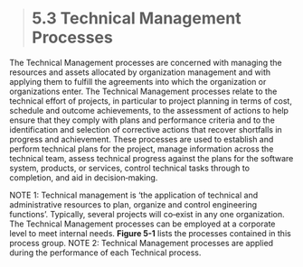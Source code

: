> # **5.3** Technical Management Processes

The Technical Management processes are concerned with managing the resources and assets allocated by organization management and with applying them to fulfill the agreements into which the organization or organizations enter. The Technical Management processes relate to the technical effort of projects, in particular to project planning in terms of cost, schedule and outcome achievements, to the assessment of actions to help ensure that they comply with plans and performance criteria and to the identification and selection of corrective actions that recover shortfalls in progress and achievement. These processes are used to establish and perform technical plans for the project, manage information across the technical team, assess technical progress against the plans for the software system, products, or services, control technical tasks through to completion, and aid in decision‐making.

NOTE 1: Technical management is ‘the application of technical and administrative resources to plan, organize and control engineering functions’. Typically, several projects will co‐exist in any one organization. The Technical Management processes can be employed at a corporate level to meet internal needs. **Figure 5-1** lists the processes contained in this process group. NOTE 2: Technical Management processes are applied during the performance of each Technical process.
